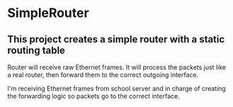 ﻿# SimpleRouter

## This project creates a simple router with a static routing table
Router will receive raw Ethernet frames. It will process the packets just like a real router, then forward them to the correct outgoing interface. 

I'm receiving Ethernet frames from school server and in charge of creating the forwarding logic so packets go to the correct interface.
